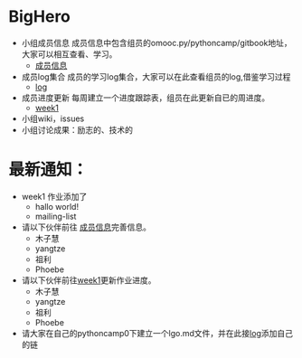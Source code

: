 # BigHero

* 小组成员信息
  成员信息中包含组员的omooc.py/pythoncamp/gitbook地址，大家可以相互查看、学习。
  * [成员信息](https://github.com/Lillianmin/BigHero/blob/master/GroupMember.md)
* 成员log集合
  成员的学习log集合，大家可以在此查看组员的log,借鉴学习过程
  * [log](https://github.com/Lillianmin/BigHero/blob/master/log.md)
* 成员进度更新
  每周建立一个进度跟踪表，组员在此更新自已的周进度。
  * [week1](https://github.com/Lillianmin/BigHero/blob/master/homework/week1.md)
* 小组wiki，issues
* 小组讨论成果：励志的、技术的

# 最新通知：
* week1 作业添加了 
  * hallo world!
  * mailing-list
* 请以下伙伴前往 [成员信息](https://github.com/Lillianmin/BigHero/blob/master/GroupMember.md)完善信息。
  * 木子慧
  * yangtze
  * 祖利
  * Phoebe
* 请以下伙伴前往[week1](https://github.com/Lillianmin/BigHero/blob/master/homework/week1.md)更新作业进度。
   * 木子慧
  * yangtze
  * 祖利
  * Phoebe
* 请大家在自己的pythoncamp0下建立一个lgo.md文件，并在此接[log](https://github.com/Lillianmin/BigHero/blob/master/log.md)添加自己的链
